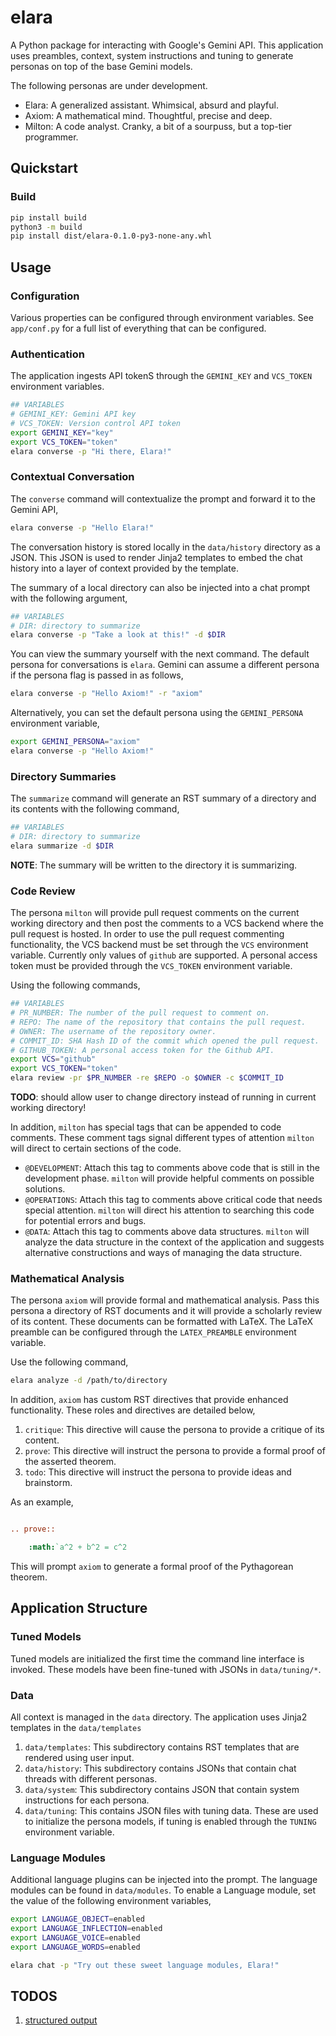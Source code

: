 # elara

A Python package for interacting with Google's Gemini API. This application uses preambles, context, system instructions and tuning to generate personas on top of the base Gemini models.

The following personas are under development.

- Elara: A generalized assistant. Whimsical, absurd and playful. 
- Axiom: A mathematical mind. Thoughtful, precise and deep.
- Milton: A code analyst. Cranky, a bit of a sourpuss, but a top-tier programmer. 

## Quickstart 

### Build

```bash
pip install build
python3 -m build
pip install dist/elara-0.1.0-py3-none-any.whl
```

##  Usage 

### Configuration

Various properties can be configured through environment variables. See `app/conf.py` for a full list of everything that can be configured.

### Authentication

The application ingests API tokenS through the `GEMINI_KEY` and `VCS_TOKEN` environment variables.

```bash
## VARIABLES
# GEMINI_KEY: Gemini API key
# VCS_TOKEN: Version control API token
export GEMINI_KEY="key"
export VCS_TOKEN="token"
elara converse -p "Hi there, Elara!"
```

### Contextual Conversation

The `converse` command will contextualize the prompt and forward it to the Gemini API,

```bash
elara converse -p "Hello Elara!" 
```

The conversation history is stored locally in the `data/history` directory as a JSON. This JSON is used to render Jinja2 templates to embed the chat history into a layer of context provided by the template. 

The summary of a local directory can also be injected into a chat prompt with the following argument,

```bash
## VARIABLES
# DIR: directory to summarize
elara converse -p "Take a look at this!" -d $DIR
```

You can view the summary yourself with the next command. The default persona for conversations is `elara`. Gemini can assume a different persona if the persona flag is passed in as follows,

```bash
elara converse -p "Hello Axiom!" -r "axiom"
```

Alternatively, you can set the default persona using the `GEMINI_PERSONA` environment variable,

```bash
export GEMINI_PERSONA="axiom"
elara converse -p "Hello Axiom!"
```

### Directory Summaries

The `summarize` command will generate an RST summary of a directory and its contents with the following command,

```bash
## VARIABLES
# DIR: directory to summarize
elara summarize -d $DIR
```

**NOTE**: The summary will be written to the directory it is summarizing. 

### Code Review

The persona `milton` will provide pull request comments on the current working directory and then post the comments to a VCS backend where the pull request is hosted. In order to use the pull request commenting functionality, the VCS backend must be set through the `VCS` environment variable. Currently only values of `github` are supported. A personal access token must be provided through the `VCS_TOKEN` environment variable.

Using the following commands,

```bash
## VARIABLES
# PR_NUMBER: The number of the pull request to comment on. 
# REPO: The name of the repository that contains the pull request.
# OWNER: The username of the repository owner.
# COMMIT_ID: SHA Hash ID of the commit which opened the pull request.
# GITHUB_TOKEN: A personal access token for the Github API.
export VCS="github"
export VCS_TOKEN="token"
elara review -pr $PR_NUMBER -re $REPO -o $OWNER -c $COMMIT_ID
```

**TODO**: should allow user to change directory instead of running in current working directory!

In addition, `milton` has special tags that can be appended to code comments. These comment tags signal different types of attention `milton` will direct to certain sections of the code.

- `@DEVELOPMENT`: Attach this tag to comments above code that is still in the development phase. `milton` will provide helpful comments on possible solutions.
- `@OPERATIONS`: Attach this tag to comments above critical code that needs special attention. `milton` will direct his attention to searching this code for potential errors and bugs.
- `@DATA`: Attach this tag to comments above data structures. `milton` will analyze the data structure in the context of the application and suggests alternative constructions and ways of managing the data structure.

### Mathematical Analysis

The persona `axiom` will provide formal and mathematical analysis. Pass this persona a directory of RST documents and it will provide a scholarly review of its content. These documents can be formatted with LaTeX. The LaTeX preamble can be configured through the ``LATEX_PREAMBLE`` environment variable.

Use the following command,

```bash
elara analyze -d /path/to/directory
```

In addition, `axiom` has custom RST directives that provide enhanced functionality. These roles and directives are detailed below,

1. `critique`: This directive will cause the persona to provide a critique of its content.
2. `prove`: This directive will instruct the persona to provide a formal proof of the asserted theorem.
3. `todo`: This directive will instruct the persona to provide ideas and brainstorm.

As an example,

```rst

.. prove::

    :math:`a^2 + b^2 = c^2
```

This will prompt `axiom` to generate a formal proof of the Pythagorean theorem. 

## Application Structure

### Tuned Models 

Tuned models are initialized the first time the command line interface is invoked. These models have been fine-tuned with JSONs in `data/tuning/*`.

### Data

All context is managed in the `data` directory. The application uses Jinja2 templates in the ``data/templates``

1. `data/templates`: This subdirectory contains RST templates that are rendered using user input.
2. `data/history`: This subdirectory contains JSONs that contain chat threads with different personas.
2. `data/system`: This subdirectory contains JSON that contain system instructions for each persona. 
3. `data/tuning`: This contains JSON files with tuning data. These are used to initialize the persona models, if tuning is enabled through the ``TUNING`` environment variable.

### Language Modules

Additional language plugins can be injected into the prompt. The language modules can be found in ``data/modules``. To enable a Language module, set the value of the following environment variables,

```bash
export LANGUAGE_OBJECT=enabled
export LANGUAGE_INFLECTION=enabled
export LANGUAGE_VOICE=enabled
export LANGUAGE_WORDS=enabled

elara chat -p "Try out these sweet language modules, Elara!"
```

## TODOS

1. [structured output](https://ai.google.dev/gemini-api/docs/structured-output?lang=python)